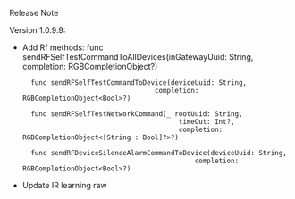 Release Note

Version 1.0.9.9:
- Add Rf methods:
        func sendRFSelfTestCommandToAllDevices(inGatewayUuid: String,
                                           completion: RGBCompletionObject<Bool>?)
                                           
        func sendRFSelfTestCommandToDevice(deviceUuid: String,
                                       completion: RGBCompletionObject<Bool>?)
                                       
        func sendRFSelfTestNetworkCommand(_ rootUuid: String,
                                             timeOut: Int?,
                                             completion: RGBCompletionObject<[String : Bool]?>?)
        
        func sendRFDeviceSilenceAlarmCommandToDevice(deviceUuid: String,
                                                 completion: RGBCompletionObject<Bool>?)                                      
- Update IR learning raw 
    


